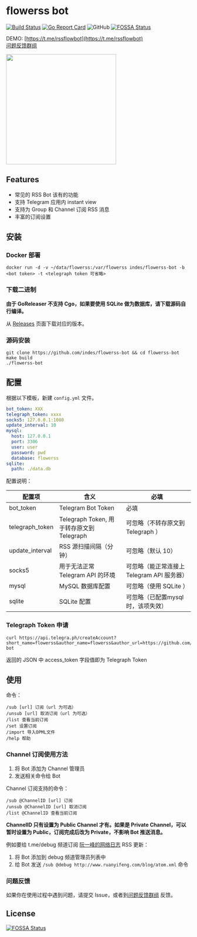 # flowerss bot

[![Build Status](https://travis-ci.org/indes/flowerss-bot.svg?branch=master)](https://travis-ci.org/indes/flowerss-bot)
[![Go Report Card](https://goreportcard.com/badge/github.com/indes/rssflow)](https://goreportcard.com/report/github.com/indes/flowerss-bot)
![GitHub](https://img.shields.io/github/license/indes/flowerss-bot.svg)
[![FOSSA Status](https://app.fossa.com/api/projects/git%2Bgithub.com%2Findes%2Fflowerss-bot.svg?type=shield)](https://app.fossa.com/projects/git%2Bgithub.com%2Findes%2Fflowerss-bot?ref=badge_shield)

DEMO: [https://t.me/rssflowbot](https://t.me/rssflowbot)  
[问题反馈群组](https://t.me/joinchat/FJ-cikd-yN1Bf1SxWbAKjw)

<img src="https://resource.indev.now.sh/flowerss/images/rssflow_demo.gif" width = "300"/>

## Features

- 常见的 RSS Bot 该有的功能
- 支持 Telegram 应用内 instant view
- 支持为 Group 和 Channel 订阅 RSS 消息
- 丰富的订阅设置

## 安装

### Docker 部署

```shell
docker run -d -v ~/data/flowerss:/var/flowerss indes/flowerss-bot -b <bot token> -t <telegraph token 可省略>
```

### 下载二进制

**由于 GoReleaser 不支持 Cgo，如果要使用 SQLite 做为数据库，请下载源码自行编译。**

从 [Releases](https://github.com/indes/flowerss-bot/releases) 页面下载对应的版本。

### 源码安装

```shell
git clone https://github.com/indes/flowerss-bot && cd flowerss-bot
make build
./flowerss-bot
```

## 配置

根据以下模板，新建 `config.yml` 文件。

```yml
bot_token: XXX
telegraph_token: xxxx
socks5: 127.0.0.1:1080
update_interval: 10
mysql:
  host: 127.0.0.1
  port: 3306
  user: user
  password: pwd
  database: flowerss
sqlite:
  path: ./data.db
```

配置说明：

| 配置项          | 含义                                      | 必填                                       |
| --------------- | ----------------------------------------- | ------------------------------------------ |
| bot_token       | Telegram Bot Token                        | 必填                                       |
| telegraph_token | Telegraph Token, 用于转存原文到 Telegraph | 可忽略（不转存原文到 Telegraph ）          |
| update_interval | RSS 源扫描间隔（分钟）                    | 可忽略（默认 10）                          |
| socks5          | 用于无法正常 Telegram API 的环境          | 可忽略（能正常连接上 Telegram API 服务器） |
| mysql           | MySQL 数据库配置                          | 可忽略（使用 SQLite ）                     |
| sqlite          | SQLite 配置                               | 可忽略（已配置mysql时，该项失效）          |

### Telegraph Token 申请

```shell
curl https://api.telegra.ph/createAccount?short_name=flowerss&author_name=flowerss&author_url=https://github.com/indes/flowerss-bot
```

返回的 JSON 中 access_token 字段值即为 Telegraph Token

## 使用

命令：

```shell
/sub [url] 订阅（url 为可选）
/unsub [url] 取消订阅（url 为可选）
/list 查看当前订阅
/set 设置订阅
/import 导入OPML文件
/help 帮助
```

### Channel 订阅使用方法

1. 将 Bot 添加为 Channel 管理员
2. 发送相关命令给 Bot

Channel 订阅支持的命令：

```
/sub @ChannelID [url] 订阅
/unsub @ChannelID [url] 取消订阅
/list @ChannelID 查看当前订阅
```

**ChannelID 只有设置为 Public Channel 才有。如果是 Private Channel，可以暂时设置为 Public，订阅完成后改为 Private，不影响 Bot 推送消息。**

例如要给 t.me/debug 频道订阅 [阮一峰的网络日志](http://www.ruanyifeng.com/blog/atom.xml) RSS 更新：

1. 将 Bot 添加到 debug 频道管理员列表中
2. 给 Bot 发送 `/sub @debug http://www.ruanyifeng.com/blog/atom.xml` 命令

### 问题反馈

如果你在使用过程中遇到问题，请提交 Issue，或者到[问题反馈群组](https://t.me/joinchat/FJ-cikd-yN1Bf1SxWbAKjw) 反馈。

## License

[![FOSSA Status](https://app.fossa.io/api/projects/git%2Bgithub.com%2Findes%2Fflowerss-bot.svg?type=large)](https://app.fossa.io/projects/git%2Bgithub.com%2Findes%2Fflowerss-bot?ref=badge_large)
